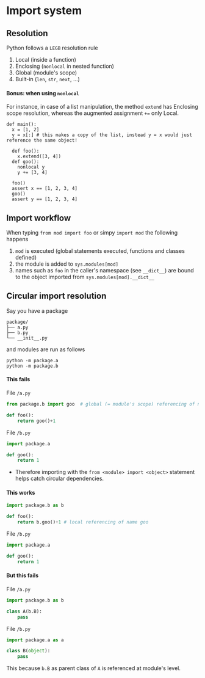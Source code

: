 # Import system

## Resolution
Python follows a `LEGB` resolution rule
1. Local (inside a function)
2. Enclosing (`nonlocal` in nested function)
3. Global (module's scope)
4. Built-in (`len`, `str`, `next`, ...)

#### Bonus: when using `nonlocal`
For instance, in case of a list manipulation, the method `extend` has Enclosing scope resolution, whereas the augmented assignment `+=` only Local.
```
def main():
  x = [1, 2]
  y = x[:] # this makes a copy of the list, instead y = x would just reference the same object!

  def foo():
    x.extend([3, 4])
  def goo():
    nonlocal y
    y += [3, 4]

  foo()
  assert x == [1, 2, 3, 4]
  goo()
  assert y == [1, 2, 3, 4]
```

## Import workflow
When typing `from mod import foo` or simpy `import mod` the following happens
1. `mod` is executed (global statements executed, functions and classes defined)
2. the module is added to `sys.modules[mod]`
3. names such as `foo` in the caller's namespace (see `__dict__`) are bound to the object imported from `sys.modules[mod].__dict__`

## Circular import resolution
Say you have a package
```
package/
├── a.py
├── b.py
└── __init__.py
```
and modules are run as follows
```
python -m package.a
python -m package.b
```

#### This fails
File `/a.py`
```python title="/a.py"
from package.b import goo  # global (= module's scope) referencing of name goo

def foo():
    return goo()+1
```
File `/b.py`
```python title="/b.py"
import package.a

def goo():
    return 1
```
* Therefore importing with the `from <module> import <object>` statement helps catch circular dependencies.

#### This works
```python title="/a.py"
import package.b as b

def foo():
    return b.goo()+1 # local referencing of name goo
```
File `/b.py`
```python title="/b.py"
import package.a

def goo():
    return 1
```

#### But this fails
File `/a.py`
```python title="/a.py"
import package.b as b

class A(b.B):
    pass
```
File `/b.py`
```python title="/b.py"
import package.a as a

class B(object):
    pass
```
This because `b.B` as parent class of `A` is referenced at module's level.
